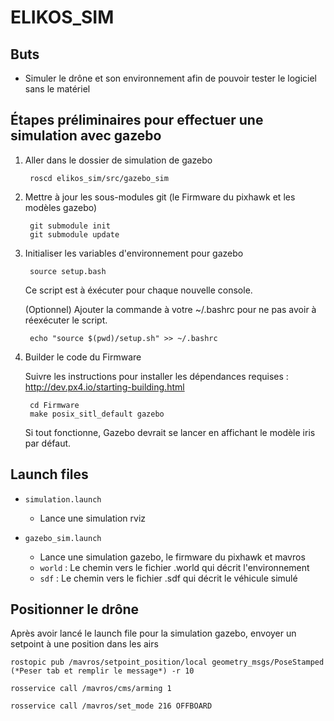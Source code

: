# ELIKOS_SIM
## Buts
* Simuler le drône et son environnement afin de pouvoir tester le logiciel sans le matériel

## Étapes préliminaires pour effectuer une simulation avec gazebo
1. Aller dans le dossier de simulation de gazebo

        roscd elikos_sim/src/gazebo_sim

2. Mettre à jour les sous-modules git (le Firmware du pixhawk et les modèles gazebo)

        git submodule init
        git submodule update

3. Initialiser les variables d'environnement pour gazebo

        source setup.bash

    Ce script est à éxécuter pour chaque nouvelle console.

    (Optionnel) Ajouter la commande à votre ~/.bashrc pour ne pas avoir 
    à réexécuter le script.

        echo "source $(pwd)/setup.sh" >> ~/.bashrc

4. Builder le code du Firmware

    Suivre les instructions pour installer les dépendances requises : http://dev.px4.io/starting-building.html

        cd Firmware
        make posix_sitl_default gazebo

    Si tout fonctionne, Gazebo devrait se lancer en affichant le modèle iris par défaut.

## Launch files 
* `simulation.launch`
    * Lance une simulation rviz
 
* `gazebo_sim.launch`
    * Lance une simulation gazebo, le firmware du pixhawk et mavros
    * `world` : Le chemin vers le fichier .world qui décrit l'environnement
    * `sdf` : Le chemin vers le fichier .sdf qui décrit le véhicule simulé

## Positionner le drône
Après avoir lancé le launch file pour la simulation gazebo, envoyer un setpoint à une position dans les airs

`rostopic pub /mavros/setpoint_position/local geometry_msgs/PoseStamped (*Peser tab et remplir le message*) -r 10`

`rosservice call /mavros/cms/arming 1`

`rosservice call /mavros/set_mode 216 OFFBOARD`


